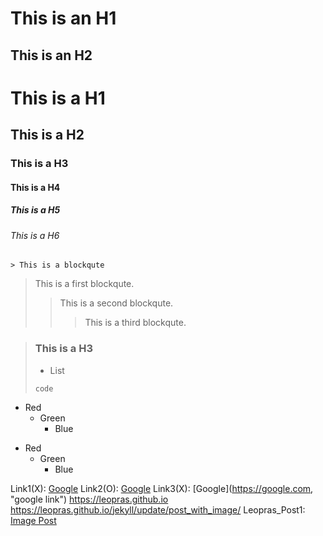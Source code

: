 This is an H1
=============

This is an H2
-------------

# This is a H1
## This is a H2
### This is a H3
#### This is a H4
##### This is a H5
###### This is a H6

```
> This is a blockqute
```
> This is a first blockqute.
>	> This is a second blockqute.
>	>	> This is a third blockqute.

> ### This is a H3
> * List
> ```
> code
> ```

* Red
  * Green
    * Blue

- Red
  - Green
    - Blue

[googlelink]: https://google.com "Go google"
Link1(X): [Google](https://google.com, "google link")
Link2(O): [Google](https://google.com "google link")
Link3(X): [Google](<https://google.com>, "google link")
<https://leopras.github.io>
<https://leopras.github.io/jekyll/update/post_with_image/>
Leopras_Post1: [Image Post](https://leopras.github.io/jekyll/update/post_with_image/ "image post")


